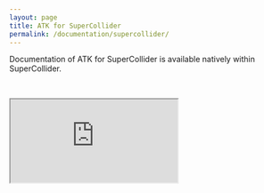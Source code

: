 ```yaml
---
layout: page
title: ATK for SuperCollider
permalink: /documentation/supercollider/
---
```


<p class="lead">Documentation of ATK for SuperCollider is available natively within SuperCollider.</p>

&nbsp;

<div class="embed-responsive embed-responsive-4by3 embed-sc3-documentation">
    <iframe class="embed-responsive-item" src="https://depts.washington.edu/dxscdoc/Help/Tutorials/ABCs-of-the-ATK.html">https://depts.washington.edu/dxscdoc/Help/Tutorials/ABCs-of-the-ATK.html</iframe>
</div>
